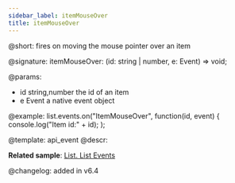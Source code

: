 ```yaml
---
sidebar_label: itemMouseOver
title: itemMouseOver
---          
```


@short: fires on moving the mouse pointer over an item

@signature: itemMouseOver: (id: string | number, e: Event) => void;

@params:
- id   		string,number			the id of an item
- e			Event					a native event object

@example:
list.events.on("ItemMouseOver", function(id, event) {
    console.log("Item id:" + id);
);


@template: api_event
@descr:



**Related sample**: [List. List Events](https://snippet.dhtmlx.com/iwt1yd61)

@changelog: added in v6.4